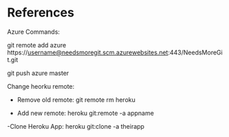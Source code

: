 # References


Azure Commands:

git remote add azure https://username@needsmoregit.scm.azurewebsites.net:443/NeedsMoreGit.git

git push azure master


Change heorku remote:

- Remove old remote:
git remote rm heroku

- Add new remote:
heroku git:remote -a appname

-Clone Heroku App:
heroku git:clone -a theirapp
